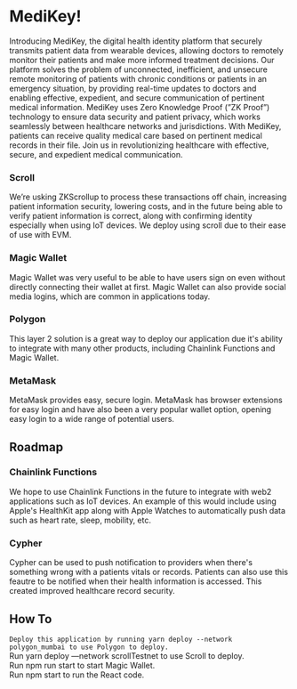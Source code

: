 # MediKey!

Introducing MediKey, the digital health identity platform that securely transmits patient data from wearable devices, allowing doctors to remotely monitor their patients and make more informed treatment decisions. Our platform solves the problem of unconnected, inefficient, and unsecure remote monitoring of patients with chronic conditions or patients in an emergency situation, by providing real-time updates to doctors and enabling effective, expedient, and secure communication of pertinent medical information. MediKey uses Zero Knowledge Proof (”ZK Proof”) technology to ensure data security and patient privacy, which works seamlessly between healthcare networks and jurisdictions. With MediKey, patients can receive quality medical care based on pertinent medical records in their file. Join us in revolutionizing healthcare with effective, secure, and expedient medical communication.


### Scroll
We’re usking ZKScrollup to process these transactions off chain, increasing patient information security, lowering costs, and in the future being able to verify patient information is correct, along with confirming identity especially when using IoT devices. We deploy using scroll due to their ease of use with EVM.



### Magic Wallet
Magic Wallet was very useful to be able to have users sign on even without directly connecting their wallet at first. Magic Wallet can also provide social media logins, which are common in applications today.

### Polygon 
This layer 2 solution is a great way to deploy our application due it's ability to integrate with many other products, including Chainlink Functions and Magic Wallet.

### MetaMask
MetaMask provides easy, secure login. MetaMask has browser extensions for easy login and have also been a very popular wallet option, opening easy login to a wide range of potential users.


## Roadmap

### Chainlink Functions
We hope to use Chainlink Functions in the future to integrate with web2 applications such as IoT devices. An example of this would include using Apple's HealthKit app along with Apple Watches to automatically push data such as heart rate, sleep, mobility, etc.

### Cypher
Cypher can be used to push notification to providers when there's something wrong with a patients vitals or records. Patients can also use this feautre to be notified when their health information is accessed. This created improved healthcare record security.


## How To
`Deploy this application by running yarn deploy --network polygon_mumbai to use Polygon to deploy.` <br />
Run yarn deploy —network scrollTestnet to use Scroll to deploy. <br />
Run npm run start to start Magic Wallet. <br />
Run npm start to run the React code. <br />

